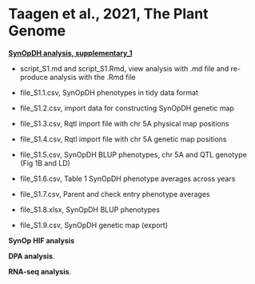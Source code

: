 # Taagen et al., 2021, The Plant Genome 

**[SynOpDH analysis, supplementary_1](https://github.com/etaagen/Taagen_2021_TPG/tree/main/supplementary_1)**  

* script_S1.md and script_S1.Rmd, view analysis with .md file and re-produce analysis with the .Rmd file   

* file_S1.1.csv, SynOpDH phenotypes in tidy data format  

* file_S1.2.csv, import data for constructing SynOpDH genetic map  

* file_S1.3.csv, Rqtl import file with chr 5A physical map positions  

* file_S1.4.csv, Rqtl import file with chr 5A genetic map positions  

* file_S1.5.csv, SynOpDH BLUP phenotypes, chr 5A and QTL genotype (Fig 1B and LD)  

* file_S1.6.csv, Table 1 SynOpDH phenotype averages across years  

* file_S1.7.csv, Parent and check entry phenotype averages  

* file_S1.8.xlsx, SynOpDH BLUP phenotypes  

* file_S1.9.csv, SynOpDH genetic map (export)  

**SynOp HIF analysis**  

**DPA analysis**. 

**RNA-seq analysis**. 

